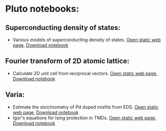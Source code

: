 # Pluto notebooks:

## Superconducting density of states:
- Various models of superconducting density of states. <a href="./dos_fit.html" target="_blank">Open static web page</a>, [Download notebook](./dos_fit.jl)

## Fourier transform of 2D atomic lattice:
- Calculate 2D unit cell from reciprocal vectors. <a href="./fft_lattice.html" target="_blank">Open static web page</a>, [Download notebook](./fft_lattice.jl)

## Varia:
- Estimate the stoichiometry of Pd doped misfits from EDS. <a href="./Pd_doping.html" target="_blank">Open static web page</a>, [Download notebook](./Pd_doping.jl)
- Igor's equations for Ising protection in TMDs. <a href="./igor.html" target="_blank">Open static web page</a>, [Download notebook](./igor.jl)
